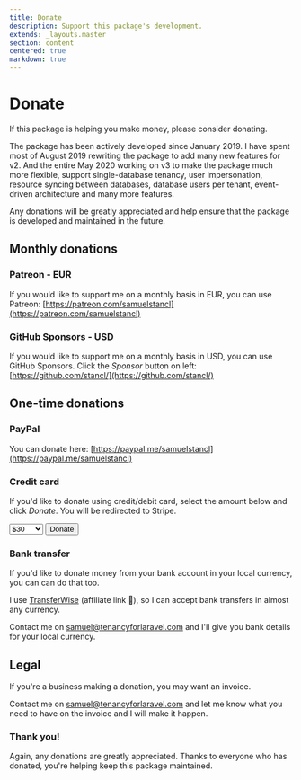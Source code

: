 ```yaml
---
title: Donate
description: Support this package's development.
extends: _layouts.master
section: content
centered: true
markdown: true
---
```


# Donate

If this package is helping you make money, please consider donating.

The package has been actively developed since January 2019. I have spent most of August 2019 rewriting the package to add many new features for v2. And the entire May 2020 working on v3 to make the package much more flexible, support single-database tenancy, user impersonation, resource syncing between databases, database users per tenant, event-driven architecture and many more features.

Any donations will be greatly appreciated and help ensure that the package is developed and maintained in the future.

## Monthly donations

### Patreon - EUR

If you would like to support me on a monthly basis in EUR, you can use Patreon: [https://patreon.com/samuelstancl](https://patreon.com/samuelstancl)

### GitHub Sponsors - USD

If you would like to support me on a monthly basis in USD, you can use GitHub Sponsors. Click the *Sponsor* button on left: [https://github.com/stancl/](https://github.com/stancl/)

## One-time donations

### PayPal

You can donate here: [https://paypal.me/samuelstancl](https://paypal.me/samuelstancl)

### Credit card

If you'd like to donate using credit/debit card, select the amount below and click *Donate*. You will be redirected to Stripe.

<select id="stripe-onetime-price" class="block form-select w-full transition duration-150 ease-in-out sm:text-sm sm:leading-5">
    <option value="price_1GrLEBGlrejN28Vyt5SvEaaF">$5</option>
    <option value="price_1GrLEDGlrejN28Vy91VVKWX1">$10</option>
    <option value="price_1GrLEBGlrejN28VyfLLvLERX">$15</option>
    <option value="price_1GrLECGlrejN28Vy50PmJYK0">$20</option>
    <option value="price_1GrLEBGlrejN28VyRmRs614N">$25</option>
    <option value="price_1GrLECGlrejN28VyosKALxvW" selected>$30</option>
    <option value="price_1GrLEBGlrejN28Vy0sOTXc1e">$50</option>
    <option value="price_1GrLECGlrejN28VySBEVgvXJ">$80</option>
    <option value="price_1GrLECGlrejN28VyJgflOx3c">$100</option>
    <option value="price_1GrLECGlrejN28VyyxMCGf6H">$150</option>
    <option value="price_1GrLccGlrejN28VyPhP3kgTA">$200</option>
    <option value="price_1GrLccGlrejN28VyGwq0PcmT">$300</option>
    <option value="price_1GrLcdGlrejN28VyQyOsSBOK">$350</option>
    <option value="price_1GrLccGlrejN28Vyo1xrk8QM">$400</option>
    <option value="price_1GrLceGlrejN28VyW9sQeqWI">$500</option>
    <option value="price_1GrLcdGlrejN28Vy4Y3O4l6K">$600</option>
    <option value="price_1GrLcdGlrejN28Vyin6U7qGp">$800</option>
    <option value="price_1GrLcdGlrejN28VyCFIzWcUy">$1000</option>
</select>

<button id="stripe-onetime" class="hover:bg-indigo-500 focus:outline-none focus:border-indigo-700 focus:shadow-outline-indigo active:bg-indigo-700 inline-flex items-center justify-center px-4 py-2 text-base font-medium leading-6 text-white whitespace-no-wrap transition duration-150 ease-in-out bg-indigo-600 border border-transparent rounded-md">
    Donate
</button>

### Bank transfer

If you'd like to donate money from your bank account in your local currency, you can can do that too.

I use [TransferWise](https://transferwise.com/invite/u/samuels1719) (affiliate link 🙂), so I can accept bank transfers in almost any currency.

Contact me on [samuel@tenancyforlaravel.com](mailto:samuel@tenancyforlaravel.com?subject=Donation) and I'll give you bank details for your local currency.

## Legal

If you're a business making a donation, you may want an invoice.

Contact me on [samuel@tenancyforlaravel.com](mailto:samuel@tenancyforlaravel.com?subject=Donation%20with%20invoice) and let me know what you need to have on the invoice and I will make it happen.

### Thank you!

Again, any donations are greatly appreciated. Thanks to everyone who has donated, you're helping keep this package maintained.

<script src="https://js.stripe.com/v3/"></script>
<script>
var stripe = Stripe('pk_live_K2y8FBHb65qJKcztSWoFkWy400BlZU0H7h');

document.getElementById('stripe-onetime').addEventListener('click', function () {
    selectedPrice = document.getElementById('stripe-onetime-price').value;

    stripe.redirectToCheckout({
        lineItems: [
            {price: selectedPrice, quantity: 1}
        ],
        mode: 'payment',
        submitType: 'donate',
        successUrl: 'https://tenancyforlaravel.com/thank-you/',
        cancelUrl: 'https://tenancyforlaravel.com/donate/',
    }).then(function (result) {
        // If `redirectToCheckout` fails due to a browser or network
        // error, display the localized error message to your customer
        // using `result.error.message`.
    });
});
</script>
